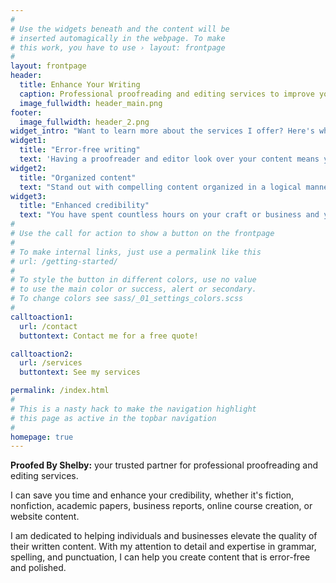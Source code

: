 ```yaml
---
#
# Use the widgets beneath and the content will be
# inserted automagically in the webpage. To make
# this work, you have to use › layout: frontpage
#
layout: frontpage
header:
  title: Enhance Your Writing
  caption: Professional proofreading and editing services to improve your written content.
  image_fullwidth: header_main.png
footer:
  image_fullwidth: header_2.png
widget_intro: "Want to learn more about the services I offer? Here's what I can bring to your project:"
widget1:
  title: "Error-free writing"
  text: 'Having a proofreader and editor look over your content means you do not have to worry about mistakes turning away potential clients or readers.'
widget2:
  title: "Organized content"
  text: "Stand out with compelling content organized in a logical manner. When an editor reads your writing with a fresh set of eyes, they can ensure your content is organized in a way that makes sense for your intended audience."
widget3:
  title: "Enhanced credibility"
  text: "You have spent countless hours on your craft or business and you know that you are a qualified expert. However, having even minor mistakes in your materials can make people doubt your credibility. Using a proofreader or editor can help to maintain your professional credibility. "
#
# Use the call for action to show a button on the frontpage
#
# To make internal links, just use a permalink like this
# url: /getting-started/
#
# To style the button in different colors, use no value
# to use the main color or success, alert or secondary.
# To change colors see sass/_01_settings_colors.scss
#
calltoaction1:
  url: /contact
  buttontext: Contact me for a free quote!

calltoaction2:
  url: /services
  buttontext: See my services

permalink: /index.html
#
# This is a nasty hack to make the navigation highlight
# this page as active in the topbar navigation
#
homepage: true
---
```



<b>Proofed By Shelby:</b> your trusted partner for professional proofreading and editing services.

I can save you time and enhance your credibility, whether it's fiction, nonfiction, academic papers, business reports, online course creation, or website content.

I am dedicated to helping individuals and businesses elevate the quality of their written content. With my attention to detail and expertise in grammar, spelling, and punctuation, I can help you create content that is error-free and polished.
